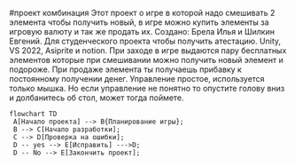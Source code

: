 #проект комбинация
Этот проект о игре в которой надо смешивать 2 элемента чтобы получить новый, в игре можно купить элементы за игровую валюту и так же продать их.
Создано: Брела Илья и Шилкин Евгений.
Для студенческого проекта чтобы получить атестацию.
Unity, VS 2022, Asiprite и notion.
При заходе в игре выдаются пару бесплатных элементов которые при смешивании можно получить новый элемент и подороже.
При продаже элемента ты получаешь прибавку к постоянному получении денег.
Управление простое, используется только мышка.
Но если управление не понятно то опустите голову вниз и долбанитесь об стол, может тогда поймете.

```mermaid
flowchart TD
 A[Начало проекта] --> B{Планирование игры};
 B --> C[Начало разработки];
 C --> D[Проверка на ошибки];
 D -- yes --> E[Исправить] --->D;
 D -- No --> E[Закончить проект];
```
